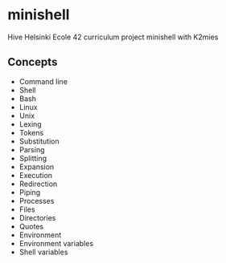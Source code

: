 # minishell
 Hive Helsinki Ecole 42 curriculum project minishell with K2mies
## Concepts
- Command line
- Shell
- Bash
- Linux
- Unix
- Lexing
- Tokens
- Substitution
- Parsing
- Splitting
- Expansion
- Execution
- Redirection
- Piping
- Processes
- Files
- Directories
- Quotes
- Environment
- Environment variables
- Shell variables
